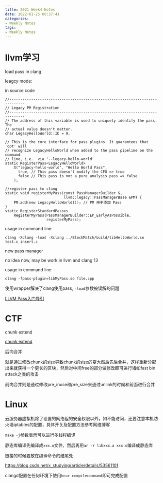 ```yaml
---
title: 2021 Week4 Notes
date: 2022-01-25 00:37:41
categories:
- Weekly Notes
tags:
- Weekly Notes
---
```




# llvm学习

load pass in clang

leagcy mode:

in source code

```
//-----------------------------------------------------------------------------
// Legacy PM Registration
//-----------------------------------------------------------------------------
// The address of this variable is used to uniquely identify the pass. The
// actual value doesn't matter.
char LegacyHelloWorld::ID = 0;

// This is the core interface for pass plugins. It guarantees that 'opt' will
// recognize LegacyHelloWorld when added to the pass pipeline on the command
// line, i.e.  via '--legacy-hello-world'
static RegisterPass<LegacyHelloWorld>
    X("legacy-hello-world", "Hello World Pass",
      true, // This pass doesn't modify the CFG => true
      false // This pass is not a pure analysis pass => false
    );

//register pass to clang
static void registerMyPass(const PassManagerBuilder &,
                           llvm::legacy::PassManagerBase &PM) {
    PM.add(new LegacyHelloWorld()); // PM 用于添加 Pass
}
static RegisterStandardPasses
    RegisterMyPass(PassManagerBuilder::EP_EarlyAsPossible,
                   registerMyPass);
```

usage in command line

```
clang -Xclang -load -Xclang ../BlockMatch/build/libHelloWorld.so test.c insert.c
```

new pass manager

no idea now, may be work in llvm and clang 13

usage in command line

```
clang -fpass-plugin=libMyPass.so file.cpp
```



使用wrapper解决了clang使用pass, `-load`参数被误解的问题

[LLVM Pass入门导引](https://zhuanlan.zhihu.com/p/122522485)



# CTF

chunk extend

[chunk extend](https://nightrainy.github.io/2019/07/25/chunk-extend-and-overlapping/)

后向合并

就是通过修改chunk的size导致chunk的size的变大然后先后合并，这样重新分配出来就获得一个更长的区块，然后对中间free的部分做修改即可进行诸如fast bin attack之类的攻击

前向合并则是通过修改pre_inuse和pre_size来通过unlink的时候和前面进行合并



# Linux

云服务器虚拟机除了设置的网络组的安全权限以外，如不能访问，还要注意本机防火墙iptables的配置，具体开关及配置方法参考网络博客



`make -j`参数表示可以进行多线程编译



静态库编译先编译成`xxx.o`文件，然后再用`ar -r libxxx.a xxx.o`编译成静态库

链接的时候要放在编译命令的结尾处

https://blog.csdn.net/x_studying/article/details/53561101



clangd配置在任何环境下使用`bear compilecommand`即可完成配置
